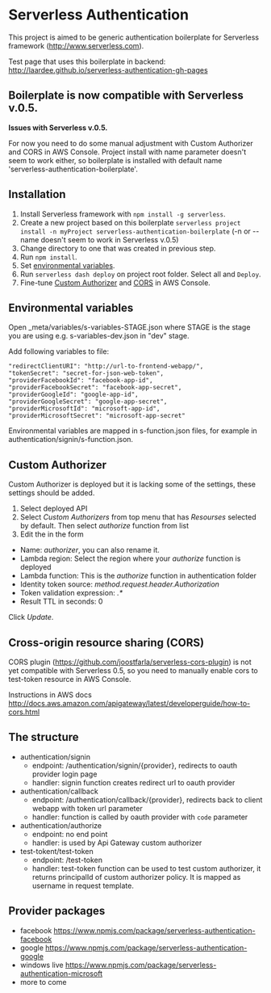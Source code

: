 # Serverless Authentication

This project is aimed to be generic authentication boilerplate for Serverless framework (http://www.serverless.com).

Test page that uses this boilerplate in backend: http://laardee.github.io/serverless-authentication-gh-pages

## Boilerplate is now compatible with Serverless v.0.5.

**Issues with Serverless v.0.5.**

For now you need to do some manual adjustment with Custom Authorizer and CORS in AWS Console. Project install with name parameter doesn't seem to work either, so boilerplate is installed with default name 'serverless-authentication-boilerplate'.

## Installation

1. Install Serverless framework with `npm install -g serverless`.
2. Create a new project based on this boilerplate `serverless project install -n myProject serverless-authentication-boilerplate` (-n or --name doesn't seem to work in Serverless v.0.5)
3. Change directory to one that was created in previous step.
4. Run `npm install`.
5. Set [environmental variables](#env-vars).
6. Run `serverless dash deploy` on project root folder. Select all and `Deploy`.
7. Fine-tune [Custom Authorizer](#custom-authorizer) and [CORS](#cors) in AWS Console.

## <a id="env-vars"></a>Environmental variables

Open _meta/variables/s-variables-STAGE.json where STAGE is the stage you are using e.g. s-variables-dev.json in "dev" stage.

Add following variables to file:

```
"redirectClientURI": "http://url-to-frontend-webapp/",
"tokenSecret": "secret-for-json-web-token",
"providerFacebookId": "facebook-app-id",
"providerFacebookSecret": "facebook-app-secret",
"providerGoogleId": "google-app-id",
"providerGoogleSecret": "google-app-secret",
"providerMicrosoftId": "microsoft-app-id",
"providerMicrosoftSecret": "microsoft-app-secret"
```

Environmental variables are mapped in s-function.json files, for example in authentication/signin/s-function.json.

## <a id="custom-authorizer"></a>Custom Authorizer

Custom Authorizer is deployed but it is lacking some of the settings, these settings should be added.

1. Select deployed API
2. Select _Custom Authorizers_ from top menu that has _Resourses_ selected by default. Then select _authorize_ function from list
3. Edit the in the form
  * Name: _authorizer_, you can also rename it.
  * Lambda region: Select the region where your _authorize_ function is deployed
  * Lambda function: This is the _authorize_ function in authentication folder
  * Identity token source: _method.request.header.Authorization_
  * Token validation expression: _.*_
  * Result TTL in seconds: 0

Click _Update_.

## <a id="cors"></a>Cross-origin resource sharing (CORS)

CORS plugin (https://github.com/joostfarla/serverless-cors-plugin) is not yet compatible with Serverless 0.5, so you need to manually enable cors to test-token resource in AWS Console.

Instructions in AWS docs http://docs.aws.amazon.com/apigateway/latest/developerguide/how-to-cors.html

## The structure

* authentication/signin
  * endpoint: /authentication/signin/{provider}, redirects to oauth provider login page
  * handler: signin function creates redirect url to oauth provider
* authentication/callback
  * endpoint: /authentication/callback/{provider}, redirects back to client webapp with token url parameter
  * handler: function is called by oauth provider with `code` parameter
* authentication/authorize
  * endpoint: no end point
  * handler: is used by Api Gateway custom authorizer
* test-tokent/test-token
  * endpoint: /test-token
  * handler: test-token function can be used to test custom authorizer, it returns principalId of custom authorizer policy. It is mapped as username in request template.

## Provider packages

* facebook https://www.npmjs.com/package/serverless-authentication-facebook
* google https://www.npmjs.com/package/serverless-authentication-google
* windows live https://www.npmjs.com/package/serverless-authentication-microsoft
* more to come
